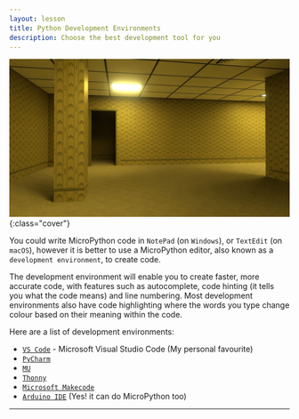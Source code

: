 ```yaml
---
layout: lesson
title: Python Development Environments
description: Choose the best development tool for you
---
```


![Cover photo of a liminal backrooms space](assets/environments.jpg){:class="cover"}

You could write MicroPython code in `NotePad` (on `Windows`), or `TextEdit` (on `macOS`), however it is better to use a MicroPython editor, also known as a `development environment`, to create code.

The development environment will enable you to create faster, more accurate code, with features such as autocomplete, code hinting (it tells you what the code means) and line numbering. Most development environments also have code highlighting where the words you type change colour based on their meaning within the code.

Here are a list of development environments:

* [`VS Code`](https://code.microsoft.com) - Microsoft Visual Studio Code (My personal favourite)
* [`PyCharm`](https://www.jetbrains.com/pycharm/)
* [`MU`](https://codewith.mu)
* [`Thonny`](https://www.thonny.org)
* [`Microsoft Makecode`](https://www.makecode.com)
* [`Arduino IDE`](https://www.arduino.cc/en/software) (Yes! it can do MicroPython too)

---
